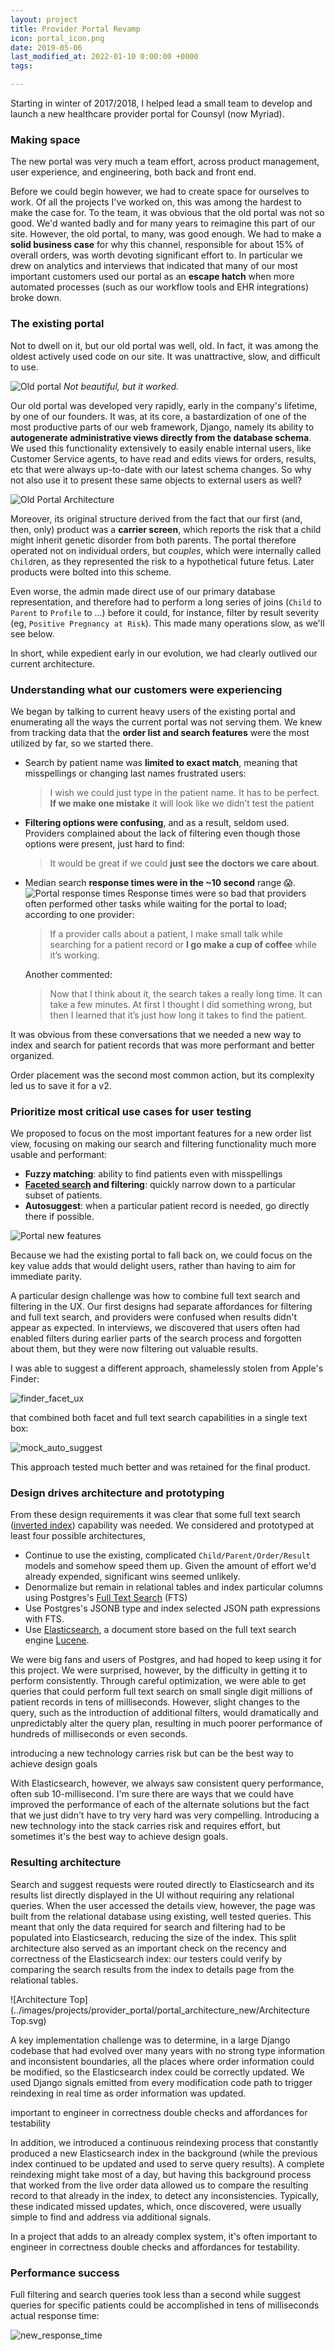 ```yaml
---
layout: project
title: Provider Portal Revamp
icon: portal_icon.png
date: 2019-05-06
last_modified_at: 2022-01-10 0:00:00 +0000
tags: 

---
```

Starting in winter of 2017/2018, I helped lead a small team to develop and launch a new healthcare provider portal for Counsyl (now Myriad).  

<!--more-->




### Making space

The new portal was very much a team effort, across product management, user experience, and engineering, both back and front end. 

Before we could begin however, we had to create space for ourselves to work.  Of all the projects I've worked on, this was among the hardest to make the case for.  To the team, it was obvious that the old portal was not so good.  We'd wanted badly and for many years to reimagine this part of our site.  However, the old portal, to many, was good enough.  We had to make a **solid business case** for why this channel, responsible for about 15% of overall orders, was worth devoting significant effort to.  In particular we drew on analytics and interviews that indicated that many of our most important customers used our portal as an **escape hatch** when more automated processes (such as our workflow tools and EHR integrations) broke down.




### The existing portal

Not to dwell on it, but our old portal was well, old.  In fact, it was among the oldest actively used code on our site.  It was unattractive, slow, and difficult to use.

![Old portal](/images/projects/provider_portal/old_provider_portal.png)
*Not beautiful, but it worked.*

Our old portal was developed very rapidly, early in the company's lifetime, by one of our founders.  It was, at its core, a bastardization of one of the most productive parts of our web framework, Django, namely its ability to **autogenerate administrative views directly from the database schema**.  We used this functionality extensively to easily enable internal users, like Customer Service agents, to have read and edits views for orders, results, etc that were always up-to-date with our latest schema changes.  So why not also use it to present these same objects to external users as well?

![Old Portal Architecture](/images/projects/provider_portal/portal_architecture_old.svg)

Moreover, its original structure derived from the fact that our first (and, then, only) product was a **carrier screen**, which reports the risk that a child might inherit genetic disorder from both parents.  The portal therefore operated not on individual orders, but *couples*, which were internally called `Child`ren, as they represented the risk to a hypothetical future fetus. Later products were bolted into this scheme.

Even worse, the admin made direct use of our primary database representation, and therefore had to perform a long series of joins (`Child` to `Parent` to `Profile` to ...) before it could, for instance, filter by result severity (eg, `Positive Pregnancy at Risk`).  This made many operations slow, as we'll see below.

In short, while expedient early in our evolution, we had clearly outlived our current architecture.

### Understanding what our customers were experiencing

We began by talking to current heavy users of the existing portal and enumerating all the ways the current portal was not serving them.  We knew from tracking data that the **order list and search features** were the most utilized by far, so we started there.

* Search by patient name was **limited to exact match**, meaning that misspellings or changing last names frustrated users:
    > I wish we could just type in the patient name. It has to be perfect. **If we make one mistake** it will look like we didn’t test the patient

* **Filtering options were confusing**, and as a result, seldom used.  Providers complained about the lack of filtering even though those options were present, just hard to find:
    > It would be great if we could **just see the doctors we care about**.

* Median search **response times were in the ~10 second** range 😱. 
    ![Portal response times](/images/projects/provider_portal/old_response_time.png)
    Response times were so bad that providers often performed other tasks while waiting for the portal to load; according to one provider:
    > If a provider calls about a patient, I make small talk while searching for a patient record or **I go make a cup of coffee** while it’s working.

    Another commented:
    > Now that I think about it, the search takes a really long time. It can take a few minutes. At first I thought I did something wrong, but then I learned that it’s just how long it takes to find the patient.


It was obvious from these conversations that we needed a new way to index and search for patient records that was more performant and better organized.

Order placement was the second most common action, but its complexity led us to save it for a v2.  


### Prioritize most critical use cases for user testing


We proposed to focus on the most important features for a new order list view, focusing on making our search and filtering functionality much more usable and performant:

* **Fuzzy matching**: ability to find patients even with misspellings
* **[Faceted search](https://stackoverflow.com/questions/5321595/what-is-faceted-search/5374688#5374688) and filtering**: quickly narrow down to a particular subset of patients.
* **Autosuggest**: when a particular patient record is needed, go directly there if possible.

![Portal new features](/images/projects/provider_portal/portal_new_features.svg)

Because we had the existing portal to fall back on, we could focus on the key value adds that would delight users, rather than having to aim for immediate parity.  


A particular design challenge was how to combine full text search and filtering in the UX.  Our first designs had separate affordances for filtering and full text search, and providers were confused when results didn't appear as expected. In interviews, we discovered that users often had enabled filters during earlier parts of the search process and forgotten about them, but they were now filtering out valuable results.

I was able to suggest a different approach, shamelessly stolen from Apple's Finder:

![finder_facet_ux](../images/projects/provider_portal/finder_facet_ux.gif)

 that combined both facet and full text search capabilities in a single text box:

![mock_auto_suggest](../images/projects/provider_portal/mock_auto_suggest.png)

This approach tested much better and was retained for the final product.





### Design drives architecture and prototyping

From these design requirements it was clear that some full text search ([inverted index](https://en.wikipedia.org/wiki/Inverted_index)) capability was needed.  We considered and prototyped at least four possible architectures, 

* Continue to use the existing, complicated `Child/Parent/Order/Result` models and somehow speed them up.  Given the amount of effort we'd already expended, significant wins seemed unlikely.
* Denormalize but remain in relational tables and index particular columns using Postgres's [Full Text Search](https://www.postgresql.org/docs/current/textsearch.html) (FTS)
* Use Postgres's JSONB type and index selected JSON path expressions with FTS.
* Use [Elasticsearch](https://www.elastic.co/enterprise-search), a document store based on the full text search engine [Lucene](https://en.wikipedia.org/wiki/Apache_Lucene).

We were big fans and users of Postgres, and had hoped to keep using it for this project.  We were surprised, however, by the difficulty in getting it to perform consistently.  Through careful optimization, we were able to get queries that could perform full text search on small single digit millions of patient records in tens of milliseconds.  However, slight changes to the query, such as the introduction of additional filters, would dramatically and unpredictably alter the query plan, resulting in much poorer performance of hundreds of milliseconds or even seconds.

<div class="pull-quote-right"><span class="quote">introducing a new technology carries risk but can be the best way to achieve design goals</span></div>

With Elasticsearch, however, we always saw consistent query performance, often sub 10-millisecond.  I'm sure there are ways that we could have improved the performance of each of the alternate solutions but the fact that we just didn't have to try very hard was very compelling.  Introducing a new technology into the stack carries risk and requires effort, but sometimes it's the best way to achieve design goals.



### Resulting architecture

Search and suggest requests were routed directly to Elasticsearch and its results list directly displayed in the UI without requiring any relational queries. When the user accessed the details view, however, the page was built from the relational database using existing, well tested queries.  This meant that only the data required for search and filtering had to be populated into Elasticsearch, reducing the size of the index.  This split architecture also served as an important check on the recency and correctness of the Elasticsearch index: our testers could verify by comparing the search results from the index to details page from the relational tables.

![Architecture Top](../images/projects/provider_portal/portal_architecture_new/Architecture Top.svg)



A key implementation challenge was to determine, in a large Django codebase that had evolved over many years with no strong type information and inconsistent boundaries, all the places where order information could be modified, so the Elasticsearch index could be correctly updated.  We used Django signals emitted from every modification code path to trigger reindexing in real time as order information was updated.

<div class="pull-quote-right"><span class="quote">important to engineer in correctness double checks and affordances for testability</span></div>

In addition, we introduced a continuous reindexing process that constantly produced a new Elasticsearch index in the background (while the previous index continued to be updated and used to serve query results).  A complete reindexing might take most of a day, but having this background process that worked from the live order data allowed us to compare the resulting record to that already in the index, to detect any inconsistencies.  Typically, these indicated missed updates, which, once discovered, were usually simple to find and address via additional signals.

In a project that adds to an already complex system, it's often important to engineer in correctness double checks and affordances for testability.



### Performance success

Full filtering and search queries took less than a second while suggest queries for specific patients could be accomplished in tens of milliseconds actual response time:

![new_response_time](../images/projects/provider_portal/new_response_time.png)



